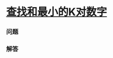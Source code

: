 # [查找和最小的K对数字](https://leetcode-cn.com/problems/find-k-pairs-with-smallest-sums)

### 问题

### 解答

```

```

